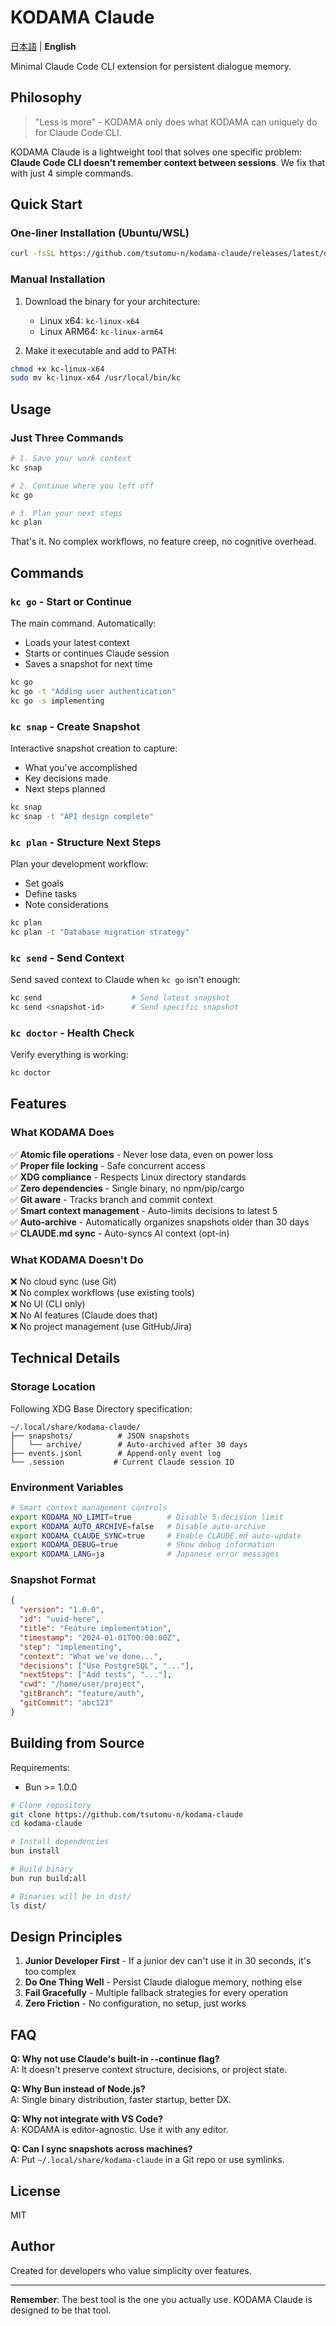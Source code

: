 # KODAMA Claude

[日本語](README_ja.md) | **English**

Minimal Claude Code CLI extension for persistent dialogue memory.

## Philosophy

> "Less is more" - KODAMA only does what KODAMA can uniquely do for Claude Code CLI.

KODAMA Claude is a lightweight tool that solves one specific problem: **Claude Code CLI doesn't remember context between sessions**. We fix that with just 4 simple commands.

## Quick Start

### One-liner Installation (Ubuntu/WSL)

```bash
curl -fsSL https://github.com/tsutomu-n/kodama-claude/releases/latest/download/install.sh | bash
```

### Manual Installation

1. Download the binary for your architecture:
   - Linux x64: `kc-linux-x64`
   - Linux ARM64: `kc-linux-arm64`

2. Make it executable and add to PATH:

```bash
chmod +x kc-linux-x64
sudo mv kc-linux-x64 /usr/local/bin/kc
```

## Usage

### Just Three Commands

```bash
# 1. Save your work context
kc snap

# 2. Continue where you left off
kc go

# 3. Plan your next steps  
kc plan
```

That's it. No complex workflows, no feature creep, no cognitive overhead.

## Commands

### `kc go` - Start or Continue

The main command. Automatically:
- Loads your latest context
- Starts or continues Claude session
- Saves a snapshot for next time

```bash
kc go
kc go -t "Adding user authentication"
kc go -s implementing
```

### `kc snap` - Create Snapshot

Interactive snapshot creation to capture:
- What you've accomplished
- Key decisions made
- Next steps planned

```bash
kc snap
kc snap -t "API design complete"
```

### `kc plan` - Structure Next Steps

Plan your development workflow:
- Set goals
- Define tasks
- Note considerations

```bash
kc plan
kc plan -t "Database migration strategy"
```

### `kc send` - Send Context

Send saved context to Claude when `kc go` isn't enough:

```bash
kc send                    # Send latest snapshot
kc send <snapshot-id>      # Send specific snapshot
```

### `kc doctor` - Health Check

Verify everything is working:

```bash
kc doctor
```

## Features

### What KODAMA Does

✅ **Atomic file operations** - Never lose data, even on power loss  
✅ **Proper file locking** - Safe concurrent access  
✅ **XDG compliance** - Respects Linux directory standards  
✅ **Zero dependencies** - Single binary, no npm/pip/cargo  
✅ **Git aware** - Tracks branch and commit context  
✅ **Smart context management** - Auto-limits decisions to latest 5  
✅ **Auto-archive** - Automatically organizes snapshots older than 30 days  
✅ **CLAUDE.md sync** - Auto-syncs AI context (opt-in)  

### What KODAMA Doesn't Do

❌ No cloud sync (use Git)  
❌ No complex workflows (use existing tools)  
❌ No UI (CLI only)  
❌ No AI features (Claude does that)  
❌ No project management (use GitHub/Jira)  

## Technical Details

### Storage Location

Following XDG Base Directory specification:

```
~/.local/share/kodama-claude/
├── snapshots/          # JSON snapshots
│   └── archive/        # Auto-archived after 30 days
├── events.jsonl        # Append-only event log
└── .session           # Current Claude session ID
```

### Environment Variables

```bash
# Smart context management controls
export KODAMA_NO_LIMIT=true        # Disable 5-decision limit
export KODAMA_AUTO_ARCHIVE=false   # Disable auto-archive  
export KODAMA_CLAUDE_SYNC=true     # Enable CLAUDE.md auto-update
export KODAMA_DEBUG=true           # Show debug information
export KODAMA_LANG=ja              # Japanese error messages
```

### Snapshot Format

```json
{
  "version": "1.0.0",
  "id": "uuid-here",
  "title": "Feature implementation",
  "timestamp": "2024-01-01T00:00:00Z",
  "step": "implementing",
  "context": "What we've done...",
  "decisions": ["Use PostgreSQL", "..."],
  "nextSteps": ["Add tests", "..."],
  "cwd": "/home/user/project",
  "gitBranch": "feature/auth",
  "gitCommit": "abc123"
}
```

## Building from Source

Requirements:
- Bun >= 1.0.0

```bash
# Clone repository
git clone https://github.com/tsutomu-n/kodama-claude
cd kodama-claude

# Install dependencies
bun install

# Build binary
bun run build:all

# Binaries will be in dist/
ls dist/
```

## Design Principles

1. **Junior Developer First** - If a junior dev can't use it in 30 seconds, it's too complex
2. **Do One Thing Well** - Persist Claude dialogue memory, nothing else
3. **Fail Gracefully** - Multiple fallback strategies for every operation
4. **Zero Friction** - No configuration, no setup, just works

## FAQ

**Q: Why not use Claude's built-in --continue flag?**  
A: It doesn't preserve context structure, decisions, or project state.

**Q: Why Bun instead of Node.js?**  
A: Single binary distribution, faster startup, better DX.

**Q: Why not integrate with VS Code?**  
A: KODAMA is editor-agnostic. Use it with any editor.

**Q: Can I sync snapshots across machines?**  
A: Put `~/.local/share/kodama-claude` in a Git repo or use symlinks.

## License

MIT

## Author

Created for developers who value simplicity over features.

---

**Remember**: The best tool is the one you actually use. KODAMA Claude is designed to be that tool.